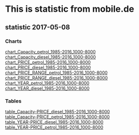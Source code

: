 # This is statistic from mobile.de

## statistic 2017-05-08

### Charts
<a href="https://fphauto.github.io/mobile.de_statistic/charts/2017-05-08_1985-2016_0-8000EUR/chart_Capacity_petrol_1985-2016_1000-8000.html"> chart_Capacity_petrol_1985-2016_1000-8000 </a> <br />
<a href="https://fphauto.github.io/mobile.de_statistic/charts/2017-05-08_1985-2016_0-8000EUR/chart_Capacity_diesel_1985-2016_1000-8000.html"> chart_Capacity_diesel_1985-2016_1000-8000 </a><br />
<a href="https://fphauto.github.io/mobile.de_statistic/charts/2017-05-08_1985-2016_0-8000EUR/chart_PRICE_petrol_1985-2016_1000-8000.html"> chart_PRICE_petrol_1985-2016_1000-8000 </a><br />
<a href="https://fphauto.github.io/mobile.de_statistic/charts/2017-05-08_1985-2016_0-8000EUR/chart_PRICE_diesel_1985-2016_1000-8000.html"> chart_PRICE_diesel_1985-2016_1000-8000 </a><br />
<a href="https://fphauto.github.io/mobile.de_statistic/charts/2017-05-08_1985-2016_0-8000EUR/chart_PRICE_RANGE_petrol_1985-2016_1000-8000.html"> chart_PRICE_RANGE_petrol_1985-2016_1000-8000 </a><br />
<a href="https://fphauto.github.io/mobile.de_statistic/charts/2017-05-08_1985-2016_0-8000EUR/chart_PRICE_RANGE_diesel_1985-2016_1000-8000.html"> chart_PRICE_RANGE_diesel_1985-2016_1000-8000 </a><br />
<a href="https://fphauto.github.io/mobile.de_statistic/charts/2017-05-08_1985-2016_0-8000EUR/chart_YEAR_petrol_1985-2016_1000-8000.html"> chart_YEAR_petrol_1985-2016_1000-8000 </a><br />
<a href="https://fphauto.github.io/mobile.de_statistic/charts/2017-05-08_1985-2016_0-8000EUR/chart_YEAR_diesel_1985-2016_1000-8000.html"> chart_YEAR_diesel_1985-2016_1000-8000 </a><br />

### Tables
<a href="https://fphauto.github.io/mobile.de_statistic/tables/2017-05-08_1985-2016_0-8000EUR/table_Capacity-PRICE_diesel_1985-2016_1000-8000.html"> table_Capacity-PRICE_diesel_1985-2016_1000-8000 </a> <br />
<a href="https://fphauto.github.io/mobile.de_statistic/tables/2017-05-08_1985-2016_0-8000EUR/table_Capacity-PRICE_petrol_1985-2016_1000-8000.html"> table_Capacity-PRICE_petrol_1985-2016_1000-8000 </a><br />
<a href="https://fphauto.github.io/mobile.de_statistic/tables/2017-05-08_1985-2016_0-8000EUR/table_YEAR-PRICE_diesel_1985-2016_1000-8000.html"> table_YEAR-PRICE_diesel_1985-2016_1000-8000 </a><br />
<a href="https://fphauto.github.io/mobile.de_statistic/tables/2017-05-08_1985-2016_0-8000EUR/table_YEAR-PRICE_petrol_1985-2016_1000-8000.html"> table_YEAR-PRICE_petrol_1985-2016_1000-8000 </a><br />